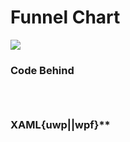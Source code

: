 # Funnel Chart

![](https://raw.githubusercontent.com/Live-Charts/WebSiteDocs/master/v1/Resources/funnel.gif)

<pulled></pulled>

### Code Behind

```{wpf,!https://raw.githubusercontent.com/beto-rodriguez/Live-Charts/master/Examples/WinForms/Cartesian/FunnelChart/FunnelExample.cs}
```

```{uwp,!https://raw.githubusercontent.com/beto-rodriguez/Live-Charts/master/Examples/uwp/CartesianChart/Funnel%20Chart/FunnelExample.xaml.cs}
```

```{wf,!https://raw.githubusercontent.com/beto-rodriguez/Live-Charts/master/Examples/WinForms/Cartesian/FunnelChart/FunnelExample.cs}
```

### XAML{uwp||wpf}**

```{wpf,!https://raw.githubusercontent.com/beto-rodriguez/Live-Charts/master/Examples/WinForms/Cartesian/FunnelChart/FunnelExample.cs}
```

```{uwp,!https://raw.githubusercontent.com/beto-rodriguez/Live-Charts/master/Examples/uwp/CartesianChart/Funnel%20Chart/FunnelExample.xaml.cs}
```

```{wf,!https://raw.githubusercontent.com/beto-rodriguez/Live-Charts/master/Examples/WinForms/Cartesian/FunnelChart/FunnelExample.cs}
```

